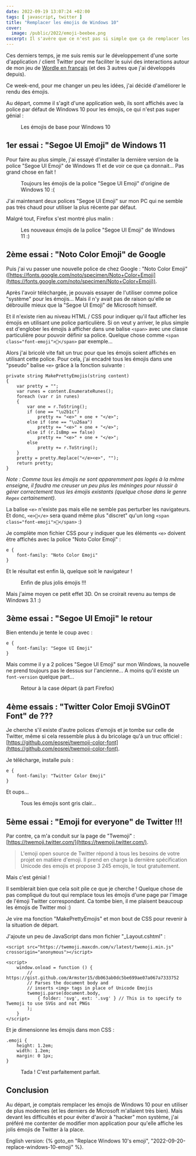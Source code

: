 ```yaml
---
date: 2022-09-19 13:07:24 +02:00
tags: [ javascript, twitter ]
title: "Remplacer les émojis de Windows 10"
cover:
  image: /public/2022/emoji-beebee.png
excerpt: Il s'avère que ce n'est pas si simple que ça de remplacer les émojis à l'ancienne de Windows 10 par quelque chose d'un peu plus moderne et joyeux...
---
```


Ces derniers temps, je me suis remis sur le développement d'une sorte d'application / client Twitter pour me faciliter le suivi des interactions autour de mon jeu de [Wordle en français](https://www.solitaire-play.com/lemot/) (et des 3 autres que j'ai développés depuis).

Ce week-end, pour me changer un peu les idées, j'ai décidé d'améliorer le rendu des émojis.

Au départ, comme il s'agit d'une application web, ils sont affichés avec la police par défaut de Windows 10 pour les émojis, ce qui n'est pas super génial :

<figure>
  <img src="/public/2022/emoji-defaut.png" alt="" />
  <figcaption>Les émojis de base pour Windows 10</figcaption>
</figure>


## 1er essai : "Segoe UI Emoji" de Windows 11

Pour faire au plus simple, j'ai essayé d'installer la dernière version de la police "Segoe UI Emoji" de Windows 11 et de voir ce que ça donnait... Pas grand chose en fait !

<figure>
  <img src="/public/2022/emoji-defaut.png" alt="" />
  <figcaption>Toujours les émojis de la police "Segoe UI Emoji" d'origine de Windows 10 :(</figcaption>
</figure>

J'ai maintenant deux polices "Segoe UI Emoji" sur mon PC qui ne semble pas très chaud pour utiliser la plus récente par défaut.

Malgré tout, Firefox s'est montré plus malin :

<figure>
  <img src="/public/2022/emoji-firefox.png" alt="" />
  <figcaption>Les nouveaux émojis de la police "Segoe UI Emoji" de Windows 11 :)</figcaption>
</figure>


## 2ème essai : "Noto Color Emoji" de Google

Puis j'ai vu passer une nouvelle police de chez Google : "Noto Color Emoji" ([https://fonts.google.com/noto/specimen/Noto+Color+Emoji](https://fonts.google.com/noto/specimen/Noto+Color+Emoji)).

Après l'avoir téléchargée, je pouvais essayer de l'utiliser comme police "système" pour les émojis... Mais il n'y avait pas de raison qu'elle se débrouille mieux que la "Segoe UI Emoji" de Microsoft himself.

Et il n'existe rien au niveau HTML / CSS pour indiquer qu'il faut afficher les émojis en utilisant une police particulière. Si on veut y arriver, le plus simple est d'englober les émojis à afficher dans une balise `<span>` avec une classe particulière pour pouvoir définir sa police. Quelque chose comme `<span class="font-emoji">🥳</span>` par exemple...

Alors j'ai bricolé vite fait un truc pour que les émojis soient affichés en utilisant cette police. Pour cela, j'ai encadré tous les émojis dans une "pseudo" balise `<e>` grâce à la fonction suivante :

```
private string MakePrettyEmojis(string content)
{
    var pretty = "";
    var runes = content.EnumerateRunes();
    foreach (var r in runes)
    {
        var one = r.ToString();
        if (one == "\u2b1c")
            pretty += "<e>" + one + "</e>";
        else if (one == "\u26aa")
            pretty += "<e>" + one + "</e>";
        else if (r.IsBmp == false)
            pretty += "<e>" + one + "</e>";
        else
            pretty += r.ToString();
    }
    pretty = pretty.Replace("</e><e>", "");
    return pretty;
}
```

*Note : Comme tous les émojis ne sont apparemment pas logés à la même enseigne, il faudra me creuser un peu plus les méninges pour réussir à gérer correctement tous les émojis existants (quelque chose dans le genre `Regex` certainement).*

La balise `<e>` n'existe pas mais elle ne semble pas perturber les navigateurs. Et donc, `<e>🥳</e>` sera quand même plus "discret" qu'un long `<span class="font-emoji">🥳</span>` :)

Je complète mon fichier CSS pour y indiquer que les éléments `<e>` doivent être affichés avec la police "Noto Color Emoji" :

```
e {
    font-family: "Noto Color Emoji"
}
```

Et le résultat est enfin là, quelque soit le navigateur !

<figure>
  <img src="/public/2022/emoji-font-google.png" alt="" />
  <figcaption>Enfin de plus jolis émojis !!!</figcaption>
</figure>

Mais j'aime moyen ce petit effet 3D. On se croirait revenu au temps de Windows 3.1 :)


## 3ème essai : "Segoe UI Emoji" le retour

Bien entendu je tente le coup avec :

```
e {
    font-family: "Segoe UI Emoji"
}
```

Mais comme il y a 2 polices "Segoe UI Emoji" sur mon Windows, la nouvelle ne prend toujours pas le dessus sur l'ancienne... A moins qu'il existe un `font-version` quelque part...

<figure>
  <img src="/public/2022/emoji-defaut.png" alt="" />
  <figcaption>Retour à la case départ (à part Firefox)</figcaption>
</figure>


## 4ème essais : "Twitter Color Emoji SVGinOT Font" de ???

Je cherche s'il existe d'autre polices d'emojis et je tombe sur celle de Twitter, même si cela ressemble plus à du bricolage qu'à un truc officiel : [https://github.com/eosrei/twemoji-color-font](https://github.com/eosrei/twemoji-color-font).

Je télécharge, installe puis :

```
e {
    font-family: "Twitter Color Emoji"
}
```

Et oups...

<figure>
  <img src="/public/2022/emoji-font-twitter.png" alt="" />
  <figcaption>Tous les émojis sont gris clair...</figcaption>
</figure>


## 5ème essai : "Emoji for everyone" de Twitter !!!

Par contre, ça m'a conduit sur la page de "Twemoji" : [https://twemoji.twitter.com/](https://twemoji.twitter.com/).

> L'emoji open source de Twitter répond à tous les besoins de votre projet en
> matière d'emoji. Il prend en charge la dernière spécification Unicode des
> emojis et propose 3 245 emojis, le tout gratuitement.

Mais c'est génial !

Il semblerait bien que cela soit pile ce que je cherche ! Quelque chose de pas compliqué du tout qui remplace tous les émojis d'une page par l'image de l'émoji Twitter correspondant. Ca tombe bien, il me plaisent beaucoup les émojis de Twitter moi :)

Je vire ma fonction "MakePrettyEmojis" et mon bout de CSS pour revenir à la situation de départ.

J'ajoute un peu de JavaScript dans mon fichier "_Layout.cshtml" :

```
<script src="https://twemoji.maxcdn.com/v/latest/twemoji.min.js" crossorigin="anonymous"></script>

<script>
    window.onload = function () {
        // https://gist.github.com/Armster15/db063ab0dc5be699ae07a067a7333752
        // Parses the document body and
        // inserts <img> tags in place of Unicode Emojis
        twemoji.parse(document.body,
            { folder: 'svg', ext: '.svg' } // This is to specify to Twemoji to use SVGs and not PNGs
        );
    }
</script>
```

Et je dimensionne les émojis dans mon CSS :

```
.emoji {
    height: 1.2em;
    width: 1.2em;
    margin: 0 1px;
}
```

<figure>
  <img src="/public/2022/emoji-twitter.png" alt="" />
  <figcaption>Tada ! C'est parfaitement parfait.</figcaption>
</figure>


## Conclusion

Au départ, je comptais remplacer les émojis de Windows 10 pour en utiliser de plus modernes (et les derniers de Microsoft m'allaient très bien). Mais devant les difficultés et pour éviter d'avoir à "hacker" mon système, j'ai préféré me contenter de modifier mon application pour qu'elle affiche les jolis émojis de Twitter à la place.


<div class="encart">

English version: {% goto_en "Replace Windows 10's emoji", "2022-09-20-replace-windows-10-emoji" %}.

</div>
